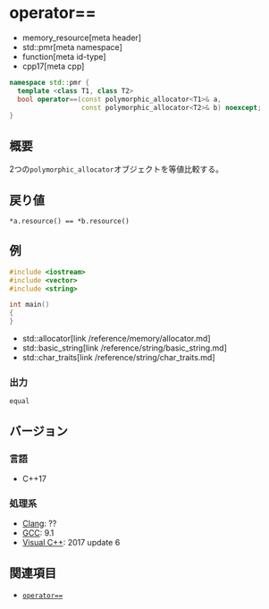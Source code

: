 # operator==
* memory_resource[meta header]
* std::pmr[meta namespace]
* function[meta id-type]
* cpp17[meta cpp]

```cpp
namespace std::pmr {
  template <class T1, class T2>
  bool operator==(const polymorphic_allocator<T1>& a,
                  const polymorphic_allocator<T2>& b) noexcept;
}
```

## 概要
2つの`polymorphic_allocator`オブジェクトを等値比較する。

## 戻り値
`*a.resource() == *b.resource()`

## 例
```cpp example
#include <iostream>
#include <vector>
#include <string>

int main()
{
}
```
* std::allocator[link /reference/memory/allocator.md]
* std::basic_string[link /reference/string/basic_string.md]
* std::char_traits[link /reference/string/char_traits.md]

### 出力
```
equal
```

## バージョン
### 言語
- C++17

### 処理系
- [Clang](/implementation.md#clang): ??
- [GCC](/implementation.md#gcc): 9.1
- [Visual C++](/implementation.md#visual_cpp): 2017 update 6

## 関連項目
- [`operator==`](/reference/memory_resource/memory_resource/op_equal.md)